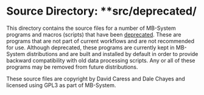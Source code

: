 # Source Directory: **src/deprecated/

This directory contains the source files for a number of MB-System programs and
macros (scripts) that have been
[deprecated](https://en.wikipedia.org/wiki/Deprecation). These are programs that
are not part of current workflows and are not recommended for use. Although
deprecated, these programs are currently kept in MB-System distributions and are
built and installed by default in order to provide backward compatibility with
old data processing scripts. Any or all of these programs may be removed from
future distributions.

These source files are copyright by David Caress and Dale Chayes and licensed
using GPL3 as part of MB-System.
